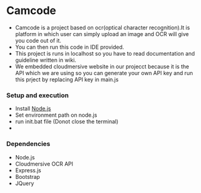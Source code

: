 # Camcode 

* Camcode is a project based on ocr(optical character recognition).It is platform in which user can simply upload an image and OCR will give you code out of it.
* You can then run this code in IDE provided.
* This project is runs in localhost so you have to read documentation and guideline written in wiki.
* We embedded cloudmersive website in our projecct because it is the API which we are using so you can generate your own API key and run this prject by replacing API key in main.js

### Setup and execution
* Install [Node.js](https://nodejs.org/en/)
* Set environment path on node.js
* run init.bat file (Donot close the terminal)
* 

### Dependencies

* Node.js
* Cloudmersive OCR API 
* Express.js
* Bootstrap
* JQuery

